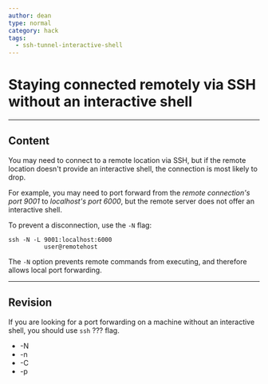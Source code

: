 ```yaml
---
author: dean
type: normal
category: hack
tags:
  - ssh-tunnel-interactive-shell
---
```


# Staying connected remotely via SSH without an interactive shell


---

## Content

You may need to connect to a remote location via SSH, but if the remote location doesn't provide an interactive shell, the connection is most likely to drop.

For example, you may need to port forward from the *remote connection's port 9001* to *localhost's port 6000*, but the remote server does not offer an interactive shell.

To prevent a disconnection, use the `-N` flag:

```plain-text
ssh -N -L 9001:localhost:6000
          user@remotehost
```

The `-N` option prevents remote commands from executing, and therefore allows local port forwarding.


---

## Revision

If you are looking for a port forwarding on a machine without an interactive shell, you should use `ssh` ??? flag.

- -N
- -n
- -C
- -p
